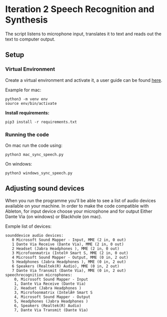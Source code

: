 # Iteration 2 Speech Recognition and Synthesis

The script listens to microphone input, translates it to text and reads out the text to computer output.

## Setup

### Virtual Environment
Create a virtual environment and activate it, a user guide can be found [here](https://docs.python.org/3/library/venv.html).

Example for mac:
```
python3 -m venv env
source env/bin/activate
```

**Install requirements:**
```
pip3 install -r requirements.txt
```

### Running the code
On mac run the code using:
```
python3 mac_sync_speech.py
```

On windows:
```
python3 windows_sync_speech.py
```

## Adjusting sound devices

When you run the programme you'll be able to see a list of audio devices available on your machine. In order to make the code compatible with Ableton, for input device choose your microphone and for output Either Dante Via (on windows) or Blackhole (on mac).

Exmple list of devices:
```
sounddevice audio devices:
   0 Microsoft Sound Mapper - Input, MME (2 in, 0 out)
   1 Dante Via Receive (Dante Via), MME (2 in, 0 out)
   2 Headset (Jabra Headphones ), MME (2 in, 0 out)
   3 Microfoonmatrix (Intel® Smart S, MME (2 in, 0 out)
   4 Microsoft Sound Mapper - Output, MME (0 in, 2 out)
   5 Headphones (Jabra Headphones ), MME (0 in, 2 out)
   6 Speakers (Realtek(R) Audio), MME (0 in, 2 out)
   7 Dante Via Transmit (Dante Via), MME (0 in, 2 out)
speechrecognition microphones:
    0, Microsoft Sound Mapper - Input
    1, Dante Via Receive (Dante Via)
    2, Headset (Jabra Headphones )
    3, Microfoonmatrix (IntelÂ® Smart S
    4, Microsoft Sound Mapper - Output
    5, Headphones (Jabra Headphones )
    6, Speakers (Realtek(R) Audio)
    7, Dante Via Transmit (Dante Via)

```

